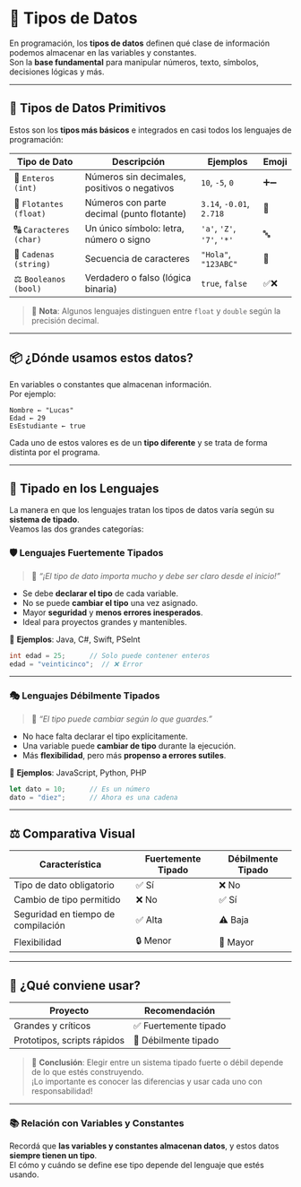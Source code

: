 # 🧮 Tipos de Datos

En programación, los **tipos de datos** definen qué clase de información podemos almacenar en las variables y constantes.  
Son la **base fundamental** para manipular números, texto, símbolos, decisiones lógicas y más.

---

## 🔹 Tipos de Datos Primitivos

Estos son los **tipos más básicos** e integrados en casi todos los lenguajes de programación:

| Tipo de Dato           | Descripción                                               | Ejemplos                      | Emoji |
|------------------------|-----------------------------------------------------------|-------------------------------|-------|
| 🔢 `Enteros (int)`     | Números sin decimales, positivos o negativos              | `10`, `-5`, `0`               | ➕➖   |
| 🔣 `Flotantes (float)` | Números con parte decimal (punto flotante)                | `3.14`, `-0.01`, `2.718`      | 🌊    |
| 🔠 `Caracteres (char)` | Un único símbolo: letra, número o signo                   | `'a'`, `'Z'`, `'7'`, `'*'`     | 🔤    |
| 🧵 `Cadenas (string)`  | Secuencia de caracteres                                   | `"Hola"`, `"123ABC"`         | 🧶    |
| ⚖️ `Booleanos (bool)` | Verdadero o falso (lógica binaria)                        | `true`, `false`              | ✅❌   |

> 🧠 **Nota**: Algunos lenguajes distinguen entre `float` y `double` según la precisión decimal.

---

## 📦 ¿Dónde usamos estos datos?

En variables o constantes que almacenan información.  
Por ejemplo:

```pseudo
Nombre ← "Lucas"
Edad ← 29
EsEstudiante ← true
```

Cada uno de estos valores es de un **tipo diferente** y se trata de forma distinta por el programa.

---

## 🧠 Tipado en los Lenguajes

La manera en que los lenguajes tratan los tipos de datos varía según su **sistema de tipado**.  
Veamos las dos grandes categorías:

### 🛡️ Lenguajes Fuertemente Tipados

> 💬 *“¡El tipo de dato importa mucho y debe ser claro desde el inicio!”*

- Se debe **declarar el tipo** de cada variable.
- No se puede **cambiar el tipo** una vez asignado.
- Mayor **seguridad** y **menos errores inesperados**.
- Ideal para proyectos grandes y mantenibles.

📌 **Ejemplos**: Java, C#, Swift, PSeInt

```java
int edad = 25;      // Solo puede contener enteros
edad = "veinticinco";  // ❌ Error
```

---

### 🎭 Lenguajes Débilmente Tipados

> 💬 *“El tipo puede cambiar según lo que guardes.”*

- No hace falta declarar el tipo explícitamente.
- Una variable puede **cambiar de tipo** durante la ejecución.
- Más **flexibilidad**, pero más **propenso a errores sutiles**.

📌 **Ejemplos**: JavaScript, Python, PHP

```javascript
let dato = 10;      // Es un número
dato = "diez";      // Ahora es una cadena
```

---

## ⚖️ Comparativa Visual

| Característica             | Fuertemente Tipado       | Débilmente Tipado         |
|---------------------------|---------------------------|----------------------------|
| Tipo de dato obligatorio  | ✅ Sí                      | ❌ No                      |
| Cambio de tipo permitido  | ❌ No                      | ✅ Sí                      |
| Seguridad en tiempo de compilación | ✅ Alta           | ⚠️ Baja                   |
| Flexibilidad               | 🔒 Menor                  | 🎨 Mayor                   |

---

## 🧭 ¿Qué conviene usar?

| Proyecto                    | Recomendación                  |
|-----------------------------|-------------------------------|
| Grandes y críticos          | ✅ Fuertemente tipado         |
| Prototipos, scripts rápidos | 🎯 Débilmente tipado         |

> 📌 **Conclusión**: Elegir entre un sistema tipado fuerte o débil depende de lo que estés construyendo.  
> ¡Lo importante es conocer las diferencias y usar cada uno con responsabilidad!

---

### 📚 Relación con Variables y Constantes

Recordá que **las variables y constantes almacenan datos**, y estos datos **siempre tienen un tipo**.  
El cómo y cuándo se define ese tipo depende del lenguaje que estés usando.

